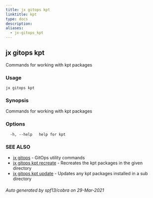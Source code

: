 ```yaml
---
title: jx gitops kpt
linktitle: kpt
type: docs
description: 
aliases:
  - jx-gitops_kpt
---
```


## jx gitops kpt

Commands for working with kpt packages

### Usage

```
jx gitops kpt
```

### Synopsis

Commands for working with kpt packages

### Options

```
  -h, --help   help for kpt
```

### SEE ALSO

* [jx gitops](..)	 - GitOps utility commands
* [jx gitops kpt recreate](jx-gitops_kpt_recreate)	 - Recreates the kpt packages in the given directory
* [jx gitops kpt update](jx-gitops_kpt_update)	 - Updates any kpt packages installed in a sub directory

###### Auto generated by spf13/cobra on 29-Mar-2021
